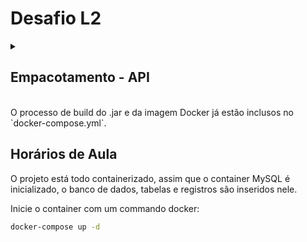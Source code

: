 # Desafio L2

<details>
  <summary><h2>Empacotamento - API</h2>
    <br>
    O processo de build do .jar e da imagem Docker já estão inclusos no `docker-compose.yml`.
  </summary>

&#8203;

Para inicializar a API basta usar o seguinte comando:
```bash
docker-compose up -d --build
```

### Endpoint
**Método HTTP:** POST

**Path:** http://localhost/empacotamento

**Body:**
```json
{
  "pedidos": [
    {
      "pedido_id": 1,
      "produtos": [
        {"produto_id": "PS5", "dimensoes": {"altura": 40, "largura": 10, "comprimento": 25}},
        {"produto_id": "Volante", "dimensoes": {"altura": 40, "largura": 30, "comprimento": 30}}
      ]
    },
    {
      "pedido_id": 2,
      "produtos": [
        {"produto_id": "Joystick", "dimensoes": {"altura": 15, "largura": 20, "comprimento": 10}},
        {"produto_id": "Fifa 24", "dimensoes": {"altura": 10, "largura": 30, "comprimento": 10}},
        {"produto_id": "Call of Duty", "dimensoes": {"altura": 30, "largura": 15, "comprimento": 10}}
      ]
    },
    {
      "pedido_id": 3,
      "produtos": [
        {"produto_id": "Headset", "dimensoes": {"altura": 25, "largura": 15, "comprimento": 20}}
      ]
    },
    {
      "pedido_id": 4,
      "produtos": [
        {"produto_id": "Mouse Gamer", "dimensoes": {"altura": 5, "largura": 8, "comprimento": 12}},
        {"produto_id": "Teclado Mecânico", "dimensoes": {"altura": 4, "largura": 45, "comprimento": 15}}
      ]
    },
    {
      "pedido_id": 5,
      "produtos": [
        {"produto_id": "Cadeira Gamer", "dimensoes": {"altura": 120, "largura": 60, "comprimento": 70}}
      ]
    },
    {
      "pedido_id": 6,
      "produtos": [
        {"produto_id": "Webcam", "dimensoes": {"altura": 7, "largura": 10, "comprimento": 5}},
        {"produto_id": "Microfone", "dimensoes": {"altura": 25, "largura": 10, "comprimento": 10}},
        {"produto_id": "Monitor", "dimensoes": {"altura": 50, "largura": 60, "comprimento": 20}},
        {"produto_id": "Notebook", "dimensoes": {"altura": 2, "largura": 35, "comprimento": 25}}
      ]
    },
    {
      "pedido_id": 7,
      "produtos": [
        {"produto_id": "Jogo de Cabos", "dimensoes": {"altura": 5, "largura": 15, "comprimento": 10}}
      ]
    },
    {
      "pedido_id": 8,
      "produtos": [
        {"produto_id": "Controle Xbox", "dimensoes": {"altura": 10, "largura": 15, "comprimento": 10}},
        {"produto_id": "Carregador", "dimensoes": {"altura": 3, "largura": 8, "comprimento": 8}}
      ]
    },
    {
      "pedido_id": 9,
      "produtos": [
        {"produto_id": "Tablet", "dimensoes": {"altura": 1, "largura": 25, "comprimento": 17}}
      ]
    },
    {
      "pedido_id": 10,
      "produtos": [
        {"produto_id": "HD Externo", "dimensoes": {"altura": 2, "largura": 8, "comprimento": 12}},
        {"produto_id": "Pendrive", "dimensoes": {"altura": 1, "largura": 2, "comprimento": 5}}
      ]
    }
  ]
}
```
</details>

## Horários de Aula
O projeto está todo containerizado, assim que o container MySQL é inicializado, o banco de dados, tabelas e registros são inseridos nele.

Inicie o container com um commando docker:
```bash
docker-compose up -d
```
